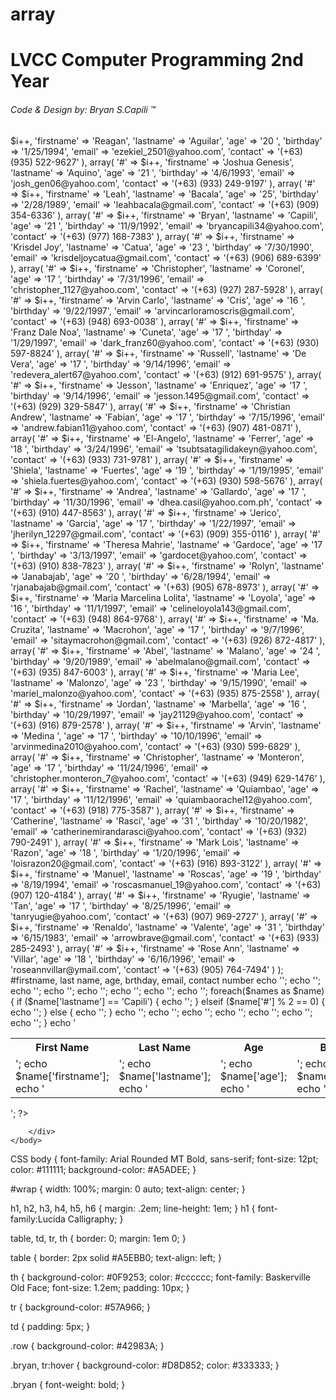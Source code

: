 array
=====
<!doctype html>
<html>
<head>
	<title>  LVCC Computer Programming 2nd Year </title>
	<link rel="stylesheet" href="testing.css" />
</head>

<body>
<div id="wrap">
	<h1>LVCC Computer Programming 2nd Year</h1>
	<h6>Code &amp; Design by: Bryan S.Capili &trade;</h6>

<?php

	$i = 1;

	$names = array(
				array(
					'#' => $i++,
					'firstname' => 'Reagan',
					'lastname' => 'Aguilar',
					'age' => '20 ',
					'birthday' => '1/25/1994',
					'email' => 'ezekiel_2501@yahoo.com',
					'contact' => '(+63) (935) 522-9627'
					),
				array(
					'#' => $i++,
					'firstname' => 'Joshua Genesis',
					'lastname' => 'Aquino',
					'age' => '21 ',
					'birthday' => '4/6/1993',
					'email' => 'josh_gen06@yahoo.com',
					'contact' => '(+63) (933) 249-9197'
					),
				array(
					'#' => $i++,
					'firstname' => 'Leah',
					'lastname' => 'Bacala',
					'age' => '25',
					'birthday' => '2/28/1989',
					'email' => 'leahbacala@gmail.com',
					'contact' => '(+63) (909) 354-6336'
					),
				array(
					'#' => $i++,
					'firstname' => 'Bryan',
					'lastname' => 'Capili',
					'age' => '21 ',
					'birthday' => '11/9/1992',
					'email' => 'bryancapili34@yahoo.com',
					'contact' => '(+63) (977) 168-7383'
					),
				array(
					'#' => $i++,
					'firstname' => 'Krisdel Joy',
					'lastname' => 'Catua',
					'age' => '23 ',
					'birthday' => '7/30/1990',
					'email' => 'krisdeljoycatua@gmail.com',
					'contact' => '(+63) (906) 689-6399'
					),
				array(
					'#' => $i++,
					'firstname' => 'Christopher',
					'lastname' => 'Coronel',
					'age' => '17 ',
					'birthday' => '7/31/1996',
					'email' => 'christopher_1127@yahoo.com',
					'contact' => '(+63) (927) 287-5928'
					),
				array(
					'#' => $i++,
					'firstname' => 'Arvin Carlo',
					'lastname' => 'Cris',
					'age' => '16 ',
					'birthday' => '9/22/1997',
					'email' => 'arvincarloramoscris@gmail.com',
					'contact' => '(+63) (948) 693-0038'
					),
				array(
					'#' => $i++,
					'firstname' => 'Franz Dale Noa',
					'lastname' => 'Cuneta',
					'age' => '17 ',
					'birthday' => '1/29/1997',
					'email' => 'dark_franz60@yahoo.com',
					'contact' => '(+63) (930) 597-8824'
					),
				array(
					'#' => $i++,
					'firstname' => 'Russell',
					'lastname' => 'De Vera',
					'age' => '17 ',
					'birthday' => '9/14/1996',
					'email' => 'redevera_alert67@yahoo.com',
					'contact' => '(+63) (912) 691-9575'
					),
				array(
					'#' => $i++,
					'firstname' => 'Jesson',
					'lastname' => 'Enriquez',
					'age' => '17 ',
					'birthday' => '9/14/1996',
					'email' => 'jesson.1495@gmail.com',
					'contact' => '(+63) (929) 329-5847'
					),
				array(
					'#' => $i++,
					'firstname' => 'Christian Andrew',
					'lastname' => 'Fabian',
					'age' => '17 ',
					'birthday' => '7/15/1996',
					'email' => 'andrew.fabian11@yahoo.com',
					'contact' => '(+63) (907) 481-0871'
					),
				array(
					'#' => $i++,
					'firstname' => 'El-Angelo',
					'lastname' => 'Ferrer',
					'age' => '18 ',
					'birthday' => '3/24/1996',
					'email' => 'tsubtsatagilidakeyn@yahoo.com',
					'contact' => '(+63) (933) 731-9781'
					),
				array(
					'#' => $i++,
					'firstname' => 'Shiela',
					'lastname' => 'Fuertes',
					'age' => '19 ',
					'birthday' => '1/19/1995',
					'email' => 'shiela.fuertes@yahoo.com',
					'contact' => '(+63) (930) 598-5676'
					),
				array(
					'#' => $i++,
					'firstname' => 'Andrea',
					'lastname' => 'Gallardo',
					'age' => '17 ',
					'birthday' => '11/30/1996',
					'email' => 'dhea.casil@yahoo.com.ph',
					'contact' => '(+63) (910) 447-8563'
					),
				array(
					'#' => $i++,
					'firstname' => 'Jerico',
					'lastname' => 'Garcia',
					'age' => '17 ',
					'birthday' => '1/22/1997',
					'email' => 'jherilyn_12297@gmail.com',
					'contact' => '(+63) (909) 355-0116'
					),
				array(
					'#' => $i++,
					'firstname' => 'Theresa Mahrie',
					'lastname' => 'Gardoce',
					'age' => '17 ',
					'birthday' => '3/13/1997',
					'email' => 'gardocet@yahoo.com',
					'contact' => '(+63) (910) 838-7823'
					),
				array(
					'#' => $i++,
					'firstname' => 'Rolyn',
					'lastname' => 'Janabajab',
					'age' => '20 ',
					'birthday' => '6/28/1994',
					'email' => 'rjanabajab@gmail.com',
					'contact' => '(+63) (905) 678-8973'
					),
				array(
					'#' => $i++,
					'firstname' => 'Maria Marcelina Lolita',
					'lastname' => 'Loyola',
					'age' => '16 ',
					'birthday' => '11/1/1997',
					'email' => 'celineloyola143@gmail.com',
					'contact' => '(+63) (948) 864-9768'
					),
				array(
					'#' => $i++,
					'firstname' => 'Ma. Cruzita',
					'lastname' => 'Macrohon',
					'age' => '17 ',
					'birthday' => '9/7/1996',
					'email' => 'sitaymacrohon@gmail.com',
					'contact' => '(+63) (926) 872-4817'
					),
				array(
					'#' => $i++,
					'firstname' => 'Abel',
					'lastname' => 'Malano',
					'age' => '24 ',
					'birthday' => '9/20/1989',
					'email' => 'abelmalano@gmail.com',
					'contact' => '(+63) (935) 847-6003'
					),
				array(
					'#' => $i++,
					'firstname' => 'Maria Lee',
					'lastname' => 'Malonzo',
					'age' => '23 ',
					'birthday' => '9/15/1990',
					'email' => 'mariel_malonzo@yahoo.com',
					'contact' => '(+63) (935) 875-2558'
					),
				array(
					'#' => $i++,
					'firstname' => 'Jordan',
					'lastname' => 'Marbella',
					'age' => '16 ',
					'birthday' => '10/29/1997',
					'email' => 'jay21129@yahoo.com',
					'contact' => '(+63) (916) 879-2578'
					),
				array(
					'#' => $i++,
					'firstname' => 'Arvin',
					'lastname' => 'Medina ',
					'age' => '17 ',
					'birthday' => '10/10/1996',
					'email' => 'arvinmedina2010@yahoo.com',
					'contact' => '(+63) (930) 599-6829'
					),
				array(
					'#' => $i++,
					'firstname' => 'Christopher',
					'lastname' => 'Monteron',
					'age' => '17 ',
					'birthday' => '11/24/1996',
					'email' => 'christopher.monteron_7@yahoo.com',
					'contact' => '(+63) (949) 629-1476'
					),
				array(
					'#' => $i++,
					'firstname' => 'Rachel',
					'lastname' => 'Quiambao',
					'age' => '17 ',
					'birthday' => '11/12/1996',
					'email' => 'quiambaorachel12@yahoo.com',
					'contact' => '(+63) (918) 775-3587'
					),
				array(
					'#' => $i++,
					'firstname' => 'Catherine',
					'lastname' => 'Rasci',
					'age' => '31 ',
					'birthday' => '10/20/1982',
					'email' => 'catherinemirandarasci@yahoo.com',
					'contact' => '(+63) (932) 790-2491'
					),
				array(
					'#' => $i++,
					'firstname' => 'Mark Lois',
					'lastname' => 'Razon',
					'age' => '18 ',
					'birthday' => '1/20/1996',
					'email' => 'loisrazon20@gmail.com',
					'contact' => '(+63) (916) 893-3122'
					),
				array(
					'#' => $i++,
					'firstname' => 'Manuel',
					'lastname' => 'Roscas',
					'age' => '19 ',
					'birthday' => '8/19/1994',
					'email' => 'roscasmanuel_19@yahoo.com',
					'contact' => '(+63) (907) 120-4184'
					),
				array(
					'#' => $i++,
					'firstname' => 'Ryugie',
					'lastname' => 'Tan',
					'age' => '17 ',
					'birthday' => '8/25/1996',
					'email' => 'tanryugie@yahoo.com',
					'contact' => '(+63) (907) 969-2727'
					),
				array(
					'#' => $i++,
					'firstname' => 'Renaldo',
					'lastname' => 'Valente',
					'age' => '31 ',
					'birthday' => '6/15/1983',
					'email' => 'arrowbrave@gmail.com',
					'contact' => '(+63) (933) 285-2493'
					),
				array(
					'#' => $i++,
					'firstname' => 'Rose Ann',
					'lastname' => 'Villar',
					'age' => '18 ',
					'birthday' => '6/16/1996',
					'email' => 'roseannvillar@ymail.com',
					'contact' => '(+63) (905) 764-7494'
					)
				);

	#firstname, last name, age, brthday, email, contact number

	echo '<table border="0" width="100%">';
	echo '<tr>';
	echo '<th width="15%">First Name</th>';
	echo '<th width="15%">Last Name</th>';
	echo '<th width="5%">Age</th>';
	echo '<th width="10%">Birthday</th>';
	echo '<th width="35%">Email</th>';
	echo '<th width="20%">Contact No.</th>';
	foreach($names as $name) {
		
		if ($name['lastname'] == 'Capili') {
			echo '<tr class="bryan">';
		} elseif ($name['#'] % 2 == 0) {
			echo '<tr class="row">';
		} else {
			echo '<tr>';
		}

		echo '<td>';
		echo $name['firstname'];
		echo '</td>';
		echo '<td>';
		echo $name['lastname'];
		echo '</td>';
		echo '<td>';
		echo $name['age'];
		echo '</td>';
		echo '<td>';
		echo $name['birthday'];
		echo '</td>';
		echo '<td>';
		echo $name['email'];
		echo '</td>';
		echo '<td>';
		echo $name['contact'];
		echo '</td>';
		echo '</tr>';
	}
	echo '</table>';

?>
		</div>
	</body>
</html>



CSS
body {
	font-family: Arial Rounded MT Bold, sans-serif;
	font-size: 12pt;
	color: #111111;
	background-color: #A5ADEE;
}

#wrap {
	width: 100%;
	margin: 0 auto;
	text-align: center;
}

h1, h2, h3, h4, h5, h6 {
	margin: .2em;
	line-height: 1em;
}
h1 {
	font-family:Lucida Calligraphy;
}

table, td, tr, th {
	border: 0;
	margin: 1em 0;
}

table {
	border: 2px solid #A5EBB0;
	text-align: left;
}

th {
	background-color: #0F9253;
	color: #cccccc;
	font-family: Baskerville Old Face;
	font-size: 1.2em;
	padding: 10px;
}

tr {
	background-color: #57A966;
}



td {
	padding: 5px;
}

.row {
	background-color: #42983A;
}

.bryan, tr:hover {
	background-color: #D8D852;
	color: #333333;
}

.bryan {
	font-weight: bold;
}

